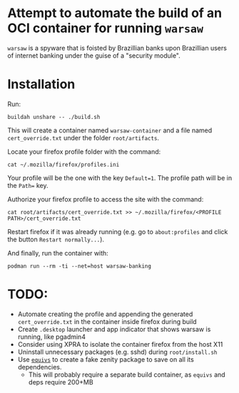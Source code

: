 Attempt to automate the build of an OCI container for running `warsaw`
===

`warsaw` is a spyware that is foisted by Brazillian banks upon Brazillian users of internet banking
under the guise of a "security module".

Installation
===

Run:

    buildah unshare -- ./build.sh

This will create a container named `warsaw-container` and a file named `cert_override.txt` under
the folder `root/artifacts`.

Locate your firefox profile folder with the command:

    cat ~/.mozilla/firefox/profiles.ini

Your profile will be the one with the key `Default=1`. The profile path will be in the `Path=` key.

Authorize your firefox profile to access the site with the command:

    cat root/artifacts/cert_override.txt >> ~/.mozilla/firefox/<PROFILE PATH>/cert_override.txt

Restart firefox if it was already running (e.g. go to `about:profiles` and click the button `Restart normally...`).

And finally, run the container with:

    podman run --rm -ti --net=host warsaw-banking

TODO:
===

 - Automate creating the profile and appending the generated `cert_override.txt` in the container inside firefox during build
 - Create `.desktop` launcher and app indicator that shows warsaw is running, like pgadmin4
 - Consider using XPRA to isolate the container firefox from the host X11
 - Uninstall unnecessary packages (e.g. sshd) during `root/install.sh`
 - Use [`equivs`](https://eric.lubow.org/2010/creating-dummy-packages-on-debian/) to create a fake
   zenity package to save on all its dependencies.
   - This will probably require a separate build container, as `equivs` and deps require 200+MB
